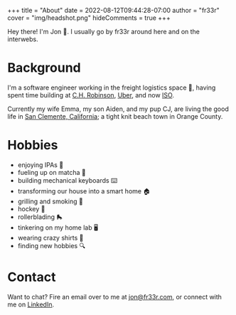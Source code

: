 +++
title = "About"
date = 2022-08-12T09:44:28-07:00
author = "fr33r"
cover = "img/headshot.png"
hideComments = true
+++

Hey there! I'm Jon 👋. I usually go by fr33r around here and on the interwebs.

# Background

I'm a software engineer working in the freight logistics space 🚚, having spent
time building at [C.H. Robinson][chr], [Uber][uber-freight], and now [ISO][iso].

Currently my wife Emma, my son Aiden, and my pup CJ, are living the good life
in [San Clemente, California][san-clemente]; a tight knit beach town in
Orange County.

# Hobbies

- enjoying IPAs 🍻 
- fueling up on matcha 🍵
- building mechanical keyboards ⌨️ 
- transforming our house into a smart home 🏠
- grilling and smoking 🥩 
- hockey 🥅 
- rollerblading 🛼
- tinkering on my home lab 🖥
- wearing crazy shirts 👕 
- finding new hobbies 🔍

# Contact

Want to chat? Fire an email over to me at jon@fr33r.com, or connect with me on
[LinkedIn][linkedin].

[chr]: https://www.chrobinson.com/en-us/
[uber-freight]: https://www.uber.com/us/en/freight/shipper/
[iso]: https://iso.io/
[san-clemente]: https://en.wikipedia.org/wiki/San_Clemente,_California
[linkedin]: https://www.linkedin.com/in/jon-freer/
